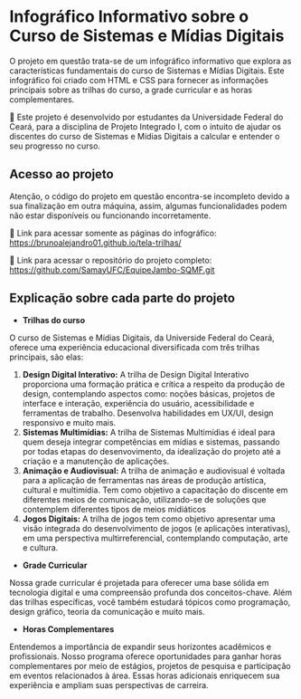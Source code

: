 # Infográfico Informativo sobre o Curso de Sistemas e Mídias Digitais

O projeto em questão trata-se de um infográfico informativo que explora as características fundamentais do curso de Sistemas e Mídias Digitais. Este infográfico foi criado com HTML e CSS para fornecer as informações principais sobre as trilhas do curso, a grade curricular e as horas complementares.

📝 Este projeto é desenvolvido por estudantes da Universidade Federal do Ceará, para a disciplina de Projeto Integrado I, com o intuito de ajudar os discentes do curso de Sistemas e Mídias Digitais a calcular e entender o seu progresso no curso.

## Acesso ao projeto

Atenção, o código do projeto em questão encontra-se incompleto devido a sua finalização em outra máquina, assim, algumas funcionalidades podem não estar disponíveis ou funcionando incorretamente.

💎 Link para acessar somente as páginas do infográfico: https://brunoalejandro01.github.io/tela-trilhas/

💎 Link para acessar o repositório do projeto completo: https://github.com/SamayUFC/EquipeJambo-SQMF.git

## Explicação sobre cada parte do projeto
- **Trilhas do curso**
 
O curso de Sistemas e Mídias Digitais, da Universide Federal do Ceará, oferece uma experiência educacional diversificada com três trilhas principais, são elas:
  1. **Design Digital Interativo:** A trilha de Design Digital Interativo proporciona uma formação prática e crítica a respeito da produção de design, contemplando aspectos como: noções básicas, projetos de interface e interação, experiência do usuário, acessibilidade e ferramentas de trabalho. Desenvolva habilidades em UX/UI, design responsivo e muito mais.
  2. **Sistemas Multimídias:**  A trilha de Sistemas Multimídias é ideal para quem deseja integrar competências em mídias e sistemas, passando por todas etapas do desenvovimento, da idealização do projeto até a criação e a manutenção de aplicações.
  3. **Animação e Audiovisual:** A trilha de animação e audiovisual é voltada para a aplicação de ferramentas nas áreas de produção artística, cultural e multimídia. Tem como objetivo a capacitação do discente em diferentes meios de comunicação, utilizando-se de soluções que contemplem diferentes tipos de meios midiáticos
  4. **Jogos Digitais:** A trilha de jogos tem como objetivo apresentar uma visão integrada do desenvolvimento de jogos (e aplicações interativas), em uma perspectiva multirreferencial, contemplando computação, arte e cultura.

- **Grade Curricular**

Nossa grade curricular é projetada para oferecer uma base sólida em tecnologia digital e uma compreensão profunda dos conceitos-chave. Além das trilhas específicas, você também estudará tópicos como programação, design gráfico, teoria da comunicação e muito mais.

- **Horas Complementares**
  
Entendemos a importância de expandir seus horizontes acadêmicos e profissionais. Nosso programa oferece oportunidades para ganhar horas complementares por meio de estágios, projetos de pesquisa e participação em eventos relacionados à área. Essas horas adicionais enriquecem sua experiência e ampliam suas perspectivas de carreira.
